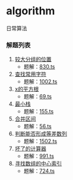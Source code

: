 # algorithm
日常算法

### 解题列表
1. [较大分组的位置](https://leetcode-cn.com/problems/positions-of-large-groups/)
    - 题解：[830.ts](./830.ts)
2. [查找常用字符](https://leetcode-cn.com/problems/find-common-characters/)
    - 题解：[1002.ts](./1002.ts)
3. [x的平方根](https://leetcode-cn.com/problems/sqrtx/)
    - 题解：[69.ts](./69.ts)
4. [最小栈](https://leetcode-cn.com/problems/min-stack/)
    - 题解：[155.ts](./155.ts)
5. [合并区间](https://leetcode-cn.com/problems/merge-intervals/)
    - 题解：[56.ts](./56.ts)
6. [判断能否形成等差数列](https://leetcode-cn.com/problems/can-make-arithmetic-progression-from-sequence/)
    - 题解：[1502.ts](./1502.ts)
7. [坏了的计算器](https://leetcode-cn.com/problems/broken-calculator/)
    - 题解：[991.ts](./991.ts)
8. [寻找数组的中心索引](https://leetcode-cn.com/problems/find-pivot-index/)
    - 题解：[724.ts](./724.ts)
